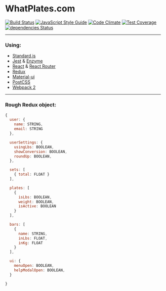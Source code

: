 WhatPlates.com
==============

[![Build Status](https://travis-ci.org/SamPedley/What-Plates-Frontend.svg?branch=master)](https://travis-ci.org/SamPedley/What-Plates-Frontend)
[![JavaScript Style Guide](https://img.shields.io/badge/code%20style-standard-brightgreen.svg)](http://standardjs.com/)
[![Code Climate](https://codeclimate.com/github/SamPedley/What-Plates-Frontend/badges/gpa.svg)](https://codeclimate.com/github/SamPedley/What-Plates-Frontend)
[![Test Coverage](https://codeclimate.com/github/SamPedley/What-Plates-Frontend/badges/coverage.svg)](https://codeclimate.com/github/SamPedley/What-Plates-Frontend/coverage)
[![dependencies Status](https://david-dm.org/sampedley/what-plates-frontend/status.svg)](https://david-dm.org/sampedley/what-plates-frontend)

---

### Using:

* [Standard.js](http://standardjs.com/)
* [Jest](https://facebook.github.io/jest/) & [Enzyme](http://airbnb.io/enzyme/)
* [React](https://facebook.github.io/react/) & [React Router](https://github.com/ReactTraining/react-router)
* [Redux](http://redux.js.org/)
* [Material-ui](http://www.material-ui.com/)
* [PostCSS](http://postcss.org/)
* [Webpack 2](https://webpack.js.org/)

---

### Rough Redux object:

``` JavaScript
{
  user: {
    name: STRING,
    email: STRING
  },

  userSettings: {
    usingLbs: BOOLEAN,
    showConversion: BOOLEAN,
    roundUp: BOOLEAN,
  },

  sets: [
    { total: FLOAT }
  ],

  plates: [
    {
      isLbs: BOOLEAN,
      weight: BOOLEAN,
      isActive: BOOLEAN
    }
  ],

  bars: [
    {
      name: STRING,
      inLbs: FLOAT,
      inKg: FLOAT 
    }
  ],

  ui: {
    menuOpen: BOOLEAN,
    helpModalOpen: BOOLEAN,
  }

}
```
